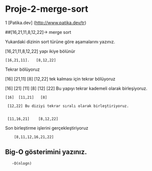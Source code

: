 # Proje-2-merge-sort
1 [Patika.dev] (http://www.patika.dev/tr)


##[16,21,11,8,12,22]-> merge sort
  
  Yukardaki dizinin sort türüne göre aşamalarını yazınız.

  [16,21,11,8,12,22] yapı ikiye bölünür
     
    [16,21,11].   [8,12,22]
Tekrar bölüyoruz
  
   [16] [21,11]   [8]
   [12,22] tek kalması için tekrar bölüyoruz 
    
   [16] [21] [11] [8] [12]
   [22] Bu yapıyı tekrar kademeli olarak birleşiyoruz.

    [16]  [11,21]   [8]
      
     [12,22] Bu diziyi tekrar sıralı olarak birleştiriyoruz.
     

     [11,16,21]    [8,12,22]
      
Son birleştirme işlerini gerçekleştiriyoruz
     
        [8,11,12,16,21,22]
   ## Big-O gösterimini yazınız.
       -O(nlogn)

